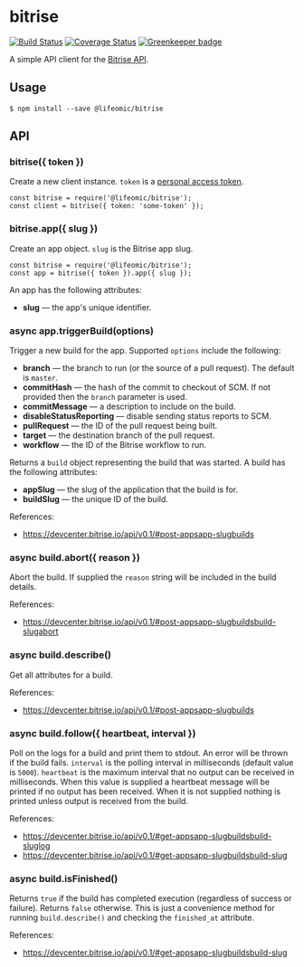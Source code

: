bitrise
=======

[![Build Status](https://travis-ci.org/lifeomic/bitrise.svg?branch=master)](https://travis-ci.org/lifeomic/bitrise)
[![Coverage Status](https://coveralls.io/repos/github/lifeomic/bitrise/badge.svg?branch=master)](https://coveralls.io/github/lifeomic/bitrise?branch=master)
[![Greenkeeper badge](https://badges.greenkeeper.io/lifeomic/bitrise.svg)](https://greenkeeper.io/)

A simple API client for the [Bitrise API][bitrise-api].

## Usage

    $ npm install --save @lifeomic/bitrise

## API

### bitrise({ token })

Create a new client instance. `token` is a [personal access token][bitrise-auth].

    const bitrise = require('@lifeomic/bitrise');
    const client = bitrise({ token: 'some-token' });

### bitrise.app({ slug })

Create an app object. `slug` is the Bitrise app slug.

    const bitrise = require('@lifeomic/bitrise');
    const app = bitrise({ token }).app({ slug });

An app has the following attributes:

  - **slug** — the app's unique identifier.

### async app.triggerBuild(options)

Trigger a new build for the app. Supported `options` include the following:

  - **branch** — the branch to run (or the source of a pull request). The
    default is `master`.
  - **commitHash** — the hash of the commit to checkout of SCM. If not provided
    then the `branch` parameter is used.
  - **commitMessage** — a description to include on the build.
  - **disableStatusReporting** — disable sending status reports to SCM.
  - **pullRequest** — the ID of the pull request being built.
  - **target** — the destination branch of the pull request.
  - **workflow** — the ID of the Bitrise workflow to run.

Returns a `build` object representing the build that was started. A build has
the following attributes:

  - **appSlug** — the slug of the application that the build is for.
  - **buildSlug** — the unique ID of the build.

References:
  - https://devcenter.bitrise.io/api/v0.1/#post-appsapp-slugbuilds

### async build.abort({ reason })

Abort the build. If supplied the `reason` string will be included in the build
details.

References:
 - https://devcenter.bitrise.io/api/v0.1/#post-appsapp-slugbuildsbuild-slugabort

### async build.describe()

Get all attributes for a build.

References:
  - https://devcenter.bitrise.io/api/v0.1/#post-appsapp-slugbuilds

### async build.follow({ heartbeat, interval })

Poll on the logs for a build and print them to stdout. An error will be thrown
if the build fails. `interval` is the polling interval in milliseconds
(default value is `5000`). `heartbeat` is the maximum interval that no output
can be received in milliseconds. When this value is supplied a heartbeat message
will be printed if no output has been received. When it is not supplied nothing
is printed unless output is received from the build.

References:
  - https://devcenter.bitrise.io/api/v0.1/#get-appsapp-slugbuildsbuild-sluglog
  - https://devcenter.bitrise.io/api/v0.1/#get-appsapp-slugbuildsbuild-slug

### async build.isFinished()

Returns `true` if the build has completed execution (regardless of success or
failure). Returns `false` otherwise. This is just a convenience method for
running `build.describe()` and checking the `finished_at` attribute.

References:
  - https://devcenter.bitrise.io/api/v0.1/#get-appsapp-slugbuildsbuild-slug

[bitrise-api]: https://devcenter.bitrise.io/api/v0.1/ "Bitrise API"
[bitrise-auth]: https://devcenter.bitrise.io/api/v0.1/#authentication "API Authorization"

